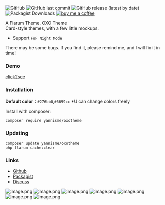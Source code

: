 ![GitHub](https://img.shields.io/github/license/yannisme/flarum-oxo-theme?style=flat-square) ![GitHub last commit](https://img.shields.io/github/last-commit/yannisme/flarum-oxo-theme?style=flat-square) ![GitHub release (latest by date)](https://img.shields.io/github/v/release/yannisme/flarum-oxo-theme?style=flat-square) ![Packagist Downloads](https://img.shields.io/packagist/dt/yannisme/oxotheme?style=flat-square) [![buy me a coffee](https://img.shields.io/badge/donate-buy%20me%20a%20coffee-yellow?label=Donate&style=flat-square)](https://www.buymeacoffee.com/yannisme)

A Flarum Theme. OXO Theme  
Card-style themes, with a few little mockups.
- Support `FoF Night Mode`

There may be some bugs. If you find it, please remind me, and I will fix it in time!

### Demo
[click2see](https://discuss.yannisme.com/)

### Installation
**Default color：**`#276bb0`,`#6699cc`
*U can change colors freely

Install with composer:
```
composer require yannisme/oxotheme
```

### Updating

```
composer update yannisme/oxotheme
php flarum cache:clear
```

### Links

- [Github](https://github.com/yannisme/flarum-oxo-theme)
- [Packagist](https://packagist.org/packages/yannisme/oxotheme)
- [Discuss](https://discuss.flarum.org)
  

![image.png](https://i.loli.net/2021/11/21/5Z1daxjnRhQOCok.png)
![image.png](https://i.loli.net/2021/11/21/5leCotdwvVPYaU3.png)
![image.png](https://i.loli.net/2021/11/21/pZEUJPBThQsYWmr.png)
![image.png](https://i.loli.net/2021/11/21/bngNXx6uKvHzeco.png)
![image.png](https://i.loli.net/2021/11/21/p3gcRhSJzsbLH6y.png)
![image.png](https://i.loli.net/2021/11/21/OdQh9N45oxXw7m1.png)
![image.png](https://i.loli.net/2021/11/21/QTrb2Ip7PWhUtjs.png)
